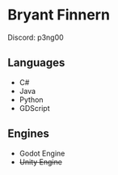 # Bryant Finnern
Discord: p3ng00

## Languages
* C#
* Java
* Python
* GDScript

## Engines
* Godot Engine
* ~~Unity Engine~~
